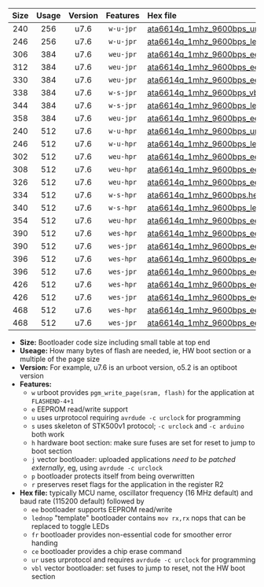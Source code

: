 |Size|Usage|Version|Features|Hex file|
|:-:|:-:|:-:|:-:|:--|
|240|256|u7.6|`w-u-jpr`|[ata6614q_1mhz_9600bps_ur_vbl.hex](https://raw.githubusercontent.com/stefanrueger/urboot/main/ata6614q_1mhz_9600bps_ur_vbl.hex)|
|246|256|u7.6|`w-u-jpr`|[ata6614q_1mhz_9600bps_lednop_ur_vbl.hex](https://raw.githubusercontent.com/stefanrueger/urboot/main/ata6614q_1mhz_9600bps_lednop_ur_vbl.hex)|
|306|384|u7.6|`weu-jpr`|[ata6614q_1mhz_9600bps_ee_ur_vbl.hex](https://raw.githubusercontent.com/stefanrueger/urboot/main/ata6614q_1mhz_9600bps_ee_ur_vbl.hex)|
|312|384|u7.6|`weu-jpr`|[ata6614q_1mhz_9600bps_ee_lednop_ur_vbl.hex](https://raw.githubusercontent.com/stefanrueger/urboot/main/ata6614q_1mhz_9600bps_ee_lednop_ur_vbl.hex)|
|330|384|u7.6|`weu-jpr`|[ata6614q_1mhz_9600bps_ee_lednop_fr_ur_vbl.hex](https://raw.githubusercontent.com/stefanrueger/urboot/main/ata6614q_1mhz_9600bps_ee_lednop_fr_ur_vbl.hex)|
|338|384|u7.6|`w-s-jpr`|[ata6614q_1mhz_9600bps_vbl.hex](https://raw.githubusercontent.com/stefanrueger/urboot/main/ata6614q_1mhz_9600bps_vbl.hex)|
|344|384|u7.6|`w-s-jpr`|[ata6614q_1mhz_9600bps_lednop_vbl.hex](https://raw.githubusercontent.com/stefanrueger/urboot/main/ata6614q_1mhz_9600bps_lednop_vbl.hex)|
|358|384|u7.6|`weu-jpr`|[ata6614q_1mhz_9600bps_ee_lednop_fr_ce_ur_vbl.hex](https://raw.githubusercontent.com/stefanrueger/urboot/main/ata6614q_1mhz_9600bps_ee_lednop_fr_ce_ur_vbl.hex)|
|240|512|u7.6|`w-u-hpr`|[ata6614q_1mhz_9600bps_ur.hex](https://raw.githubusercontent.com/stefanrueger/urboot/main/ata6614q_1mhz_9600bps_ur.hex)|
|246|512|u7.6|`w-u-hpr`|[ata6614q_1mhz_9600bps_lednop_ur.hex](https://raw.githubusercontent.com/stefanrueger/urboot/main/ata6614q_1mhz_9600bps_lednop_ur.hex)|
|302|512|u7.6|`weu-hpr`|[ata6614q_1mhz_9600bps_ee_ur.hex](https://raw.githubusercontent.com/stefanrueger/urboot/main/ata6614q_1mhz_9600bps_ee_ur.hex)|
|308|512|u7.6|`weu-hpr`|[ata6614q_1mhz_9600bps_ee_lednop_ur.hex](https://raw.githubusercontent.com/stefanrueger/urboot/main/ata6614q_1mhz_9600bps_ee_lednop_ur.hex)|
|326|512|u7.6|`weu-hpr`|[ata6614q_1mhz_9600bps_ee_lednop_fr_ur.hex](https://raw.githubusercontent.com/stefanrueger/urboot/main/ata6614q_1mhz_9600bps_ee_lednop_fr_ur.hex)|
|334|512|u7.6|`w-s-hpr`|[ata6614q_1mhz_9600bps.hex](https://raw.githubusercontent.com/stefanrueger/urboot/main/ata6614q_1mhz_9600bps.hex)|
|340|512|u7.6|`w-s-hpr`|[ata6614q_1mhz_9600bps_lednop.hex](https://raw.githubusercontent.com/stefanrueger/urboot/main/ata6614q_1mhz_9600bps_lednop.hex)|
|354|512|u7.6|`weu-hpr`|[ata6614q_1mhz_9600bps_ee_lednop_fr_ce_ur.hex](https://raw.githubusercontent.com/stefanrueger/urboot/main/ata6614q_1mhz_9600bps_ee_lednop_fr_ce_ur.hex)|
|390|512|u7.6|`wes-hpr`|[ata6614q_1mhz_9600bps_ee.hex](https://raw.githubusercontent.com/stefanrueger/urboot/main/ata6614q_1mhz_9600bps_ee.hex)|
|390|512|u7.6|`wes-jpr`|[ata6614q_1mhz_9600bps_ee_vbl.hex](https://raw.githubusercontent.com/stefanrueger/urboot/main/ata6614q_1mhz_9600bps_ee_vbl.hex)|
|396|512|u7.6|`wes-hpr`|[ata6614q_1mhz_9600bps_ee_lednop.hex](https://raw.githubusercontent.com/stefanrueger/urboot/main/ata6614q_1mhz_9600bps_ee_lednop.hex)|
|396|512|u7.6|`wes-jpr`|[ata6614q_1mhz_9600bps_ee_lednop_vbl.hex](https://raw.githubusercontent.com/stefanrueger/urboot/main/ata6614q_1mhz_9600bps_ee_lednop_vbl.hex)|
|426|512|u7.6|`wes-hpr`|[ata6614q_1mhz_9600bps_ee_lednop_fr.hex](https://raw.githubusercontent.com/stefanrueger/urboot/main/ata6614q_1mhz_9600bps_ee_lednop_fr.hex)|
|426|512|u7.6|`wes-jpr`|[ata6614q_1mhz_9600bps_ee_lednop_fr_vbl.hex](https://raw.githubusercontent.com/stefanrueger/urboot/main/ata6614q_1mhz_9600bps_ee_lednop_fr_vbl.hex)|
|468|512|u7.6|`wes-hpr`|[ata6614q_1mhz_9600bps_ee_lednop_fr_ce.hex](https://raw.githubusercontent.com/stefanrueger/urboot/main/ata6614q_1mhz_9600bps_ee_lednop_fr_ce.hex)|
|468|512|u7.6|`wes-jpr`|[ata6614q_1mhz_9600bps_ee_lednop_fr_ce_vbl.hex](https://raw.githubusercontent.com/stefanrueger/urboot/main/ata6614q_1mhz_9600bps_ee_lednop_fr_ce_vbl.hex)|

- **Size:** Bootloader code size including small table at top end
- **Useage:** How many bytes of flash are needed, ie, HW boot section or a multiple of the page size
- **Version:** For example, u7.6 is an urboot version, o5.2 is an optiboot version
- **Features:**
  + `w` urboot provides `pgm_write_page(sram, flash)` for the application at `FLASHEND-4+1`
  + `e` EEPROM read/write support
  + `u` uses urprotocol requiring `avrdude -c urclock` for programming
  + `s` uses skeleton of STK500v1 protocol; `-c urclock` and `-c arduino` both work
  + `h` hardware boot section: make sure fuses are set for reset to jump to boot section
  + `j` vector bootloader: uploaded applications *need to be patched externally*, eg, using `avrdude -c urclock`
  + `p` bootloader protects itself from being overwritten
  + `r` preserves reset flags for the application in the register R2
- **Hex file:** typically MCU name, oscillator frequency (16 MHz default) and baud rate (115200 default) followed by
  + `ee` bootloader supports EEPROM read/write
  + `lednop` "template" bootloader contains `mov rx,rx` nops that can be replaced to toggle LEDs
  + `fr` bootloader provides non-essential code for smoother error handing
  + `ce` bootloader provides a chip erase command
  + `ur` uses urprotocol and requires `avrdude -c urclock` for programming
  + `vbl` vector bootloader: set fuses to jump to reset, not the HW boot section

